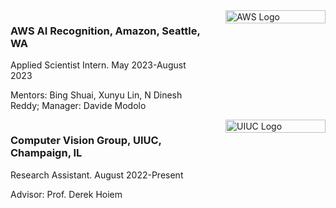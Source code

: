 <!DOCTYPE html>
<html lang="en">
<head>
<meta charset="UTF-8">
<meta name="viewport" content="width=device-width, initial-scale=1.0">
<title>Research Experience</title>
<style>
  .experience-container {
    display: flex;
    justify-content: space-between;
    align-items: flex-start;
  }
  .experience-details {
    flex: 1;
    margin-right: 20px;
  }
  .experience-image {
    flex: 0 0 160px; /* Fixed width, don't grow, don't shrink */
    margin-left: 20px;
  }
  .experience-image img {
    width: 100%;
    height: auto;
  }
</style>
</head>
<body>

<div class="experience-container">
  <div class="experience-details">
    <h3>AWS AI Recognition, Amazon, Seattle, WA</h3>
    <p>Applied Scientist Intern. May 2023-August 2023</p>
    <p>Mentors: Bing Shuai, Xunyu Lin, N Dinesh Reddy; Manager: Davide Modolo</p>
  </div>
  <div class="experience-image">
    <img src="path_to_your_image/aws_logo.png" alt="AWS Logo">
  </div>
</div>

<div class="experience-container">
  <div class="experience-details">
    <h3>Computer Vision Group, UIUC, Champaign, IL</h3>
    <p>Research Assistant. August 2022-Present</p>
    <p>Advisor: Prof. Derek Hoiem</p>
  </div>
  <div class="experience-image">
    <img src="path_to_your_image/uiuc_logo.png" alt="UIUC Logo">
  </div>
</div>

<!-- Add more experiences in the same format -->

</body>
</html>

